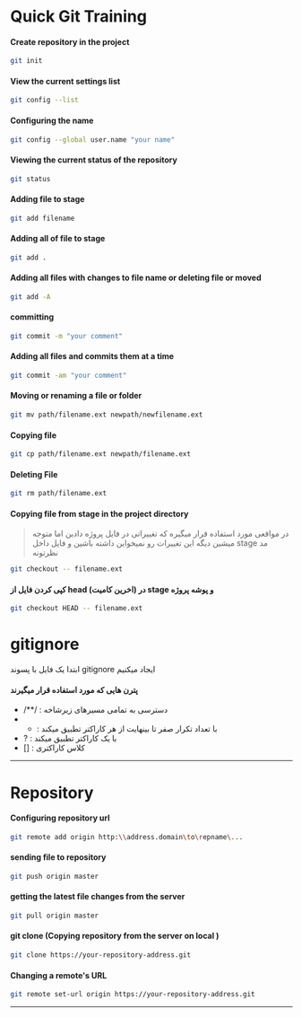 # Quick Git Training

#### Create repository in the project

```bash
git init
```

#### View the current settings list

```bash
git config --list
```

#### Configuring the name

```bash
git config --global user.name "your name"
```

#### Viewing  the current status of the repository

```bash
git status
```

#### Adding file to stage

```bash
git add filename
```

#### Adding all of  file to stage

```bash
git add .
```

#### Adding all files with changes to file name or deleting file or moved

```bash
git add -A
```

#### committing

```bash
git commit -m "your comment"
```

#### Adding all files and commits them at a time

```bash
git commit -am "your comment"
```

#### Moving or renaming a file or folder

```bash
git mv path/filename.ext newpath/newfilename.ext
```

#### Copying file

```bash
git cp path/filename.ext newpath/filename.ext
```

#### Deleting File

```bash
git rm path/filename.ext
```

#### Copying file from stage in the project directory

> در مواقعی مورد استفاده قرار میگیره که تغییراتی در فایل پروژه دادین اما متوجه میشین دیگه این تغییرات رو نمیخواین داشته باشین و فایل داخل stage مد نظرتونه

```bash
git checkout -- filename.ext
```

#### کپی کردن فایل از head (اخرین کامیت) در stage و پوشه پروژه

```bash
git checkout HEAD -- filename.ext
```



# gitignore

ابتدا یک فایل با پسوند gitignore ایجاد میکنیم

#### پترن هایی که مورد استفاده قرار میگیرند

- /**/ :  دسترسی به تمامی مسیرهای زیرشاخه
- * :  با تعداد تکرار صفر تا بینهایت از هر کاراکتر تطبیق میکند
- ? : با یک کاراکتر تطبیق میکند
- [] : کلاس کاراکتری
---

# Repository
####  Configuring repository url

```bash
git remote add origin http:\\address.domain\to\repname\...
```

#### sending file to repository

```bash
git push origin master
```

#### getting the latest file changes from the server
```bash
git pull origin master
```

#### git clone (Copying repository from the server on local )

```bash
git clone https://your-repository-address.git
```


#### Changing a remote's URL
 ```bash
git remote set-url origin https://your-repository-address.git
 ```
---